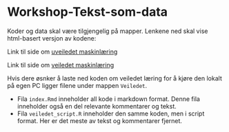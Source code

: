# Workshop-Tekst-som-data
Koder og data skal være tilgjengelig på mapper. Lenkene ned skal vise html-basert versjon av kodene:

Link til side om [uveiledet maskinlæring](https://nibr-oslomet.github.io/Workshop-Tekst-som-data/Uveiledet_maskinlæring/index.html) 

Link til side om [veiledet maskinlæring](https://nibr-oslomet.github.io/Workshop-Tekst-som-data/Veiledet/index.nb.html)

Hvis dere øsnker å laste ned koden om veiledet læring for å kjøre den lokalt på egen PC ligger filene under mappen ```Veiledet```. 

* Fila ```index.Rmd``` inneholder all kode i markdown format. Denne fila inneholder også en del relevante kommentarer og tekst. 
* Fila ```veiledet_script.R``` inneholder den samme koden, men i script format. Her er det meste av tekst og kommentarer fjernet. 
